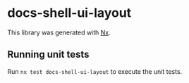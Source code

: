 # docs-shell-ui-layout

This library was generated with [Nx](https://nx.dev).

## Running unit tests

Run `nx test docs-shell-ui-layout` to execute the unit tests.
